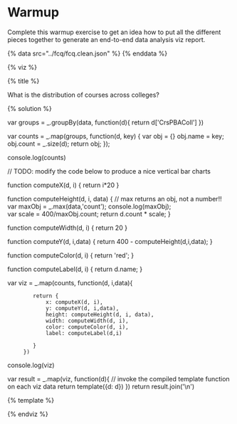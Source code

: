 # Warmup

Complete this warmup exercise to get an idea how to put all the different pieces
together to generate an end-to-end data analysis viz report.

<a name="top"/>
<div id="autonav"></div>

{% data src="../fcq/fcq.clean.json" %}
{% enddata %}

{% viz %}

{% title %}

What is the distribution of courses across colleges?

{% solution %}

var groups = _.groupBy(data, function(d){
    return d['CrsPBAColl']
})

var counts = _.map(groups, function(d, key) {
    var obj = {}
    obj.name = key;
    obj.count = _.size(d);
    return obj;
});


console.log(counts)

// TODO: modify the code below to produce a nice vertical bar charts

function computeX(d, i) {
    return i*20
}

function computeHeight(d, i, data) {
    // max returns an obj, not a number!!
    var maxObj = _.max(data,'count');
    console.log(maxObj);   
    var scale = 400/maxObj.count;
    return d.count * scale;
}

function computeWidth(d, i) {
    return 20 
}

function computeY(d, i,data) {
    return 400 - computeHeight(d,i,data);
}

function computeColor(d, i) {
    return 'red';
}

function computeLabel(d, i) {
    return d.name;
}

var viz = _.map(counts, function(d, i,data){
 
            return {
                x: computeX(d, i),
                y: computeY(d, i,data),
                height: computeHeight(d, i, data),
                width: computeWidth(d, i),
                color: computeColor(d, i),
                label: computeLabel(d,i)

            }
         })
console.log(viz)

var result = _.map(viz, function(d){
         // invoke the compiled template function on each viz data
         return template({d: d})
     })
return result.join('\n')

{% template %}

<rect x="${d.x}"
      y="${d.y}"
      height="${d.height}"
      width="${d.width}"
      style="fill:${d.color};
             stroke-width:3;
             stroke:rgb(0,0,0)" />

{% endviz %}
